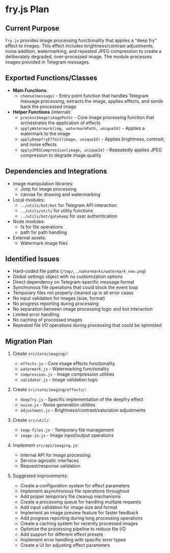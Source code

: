 # fry.js Plan

## Current Purpose
`fry.js` provides image processing functionality that applies a "deep fry" effect to images. This effect includes brightness/contrast adjustments, noise addition, watermarking, and repeated JPEG compression to create a deliberately degraded, over-processed image. The module processes images provided in Telegram messages.

## Exported Functions/Classes
- **Main Functions**:
  - `cheese(message)` - Entry point function that handles Telegram message processing, extracts the image, applies effects, and sends back the processed image
- **Helper Functions** (internal):
  - `processImage(imagePath)` - Core image processing function that orchestrates the application of effects
  - `applyWatermark(img, watermarkPath, uniqueId)` - Applies a watermark to the image
  - `applyDeepfryEffect(image, uniqueId)` - Applies brightness, contrast, and noise effects
  - `applyJPEGCompression(image, uniqueId)` - Repeatedly applies JPEG compression to degrade image quality

## Dependencies and Integrations
- Image manipulation libraries:
  - Jimp for image processing
  - canvas for drawing and watermarking
- Local modules:
  - `../utils/bot/bot` for Telegram API interaction
  - `../utils/utils` for utility functions
  - `../utils/bot/gatekeep` for user authentication
- Node modules:
  - fs for file operations
  - path for path handling
- External assets:
  - Watermark image files

## Identified Issues
- Hard-coded file paths (`/tmp/`, `./watermarks/watermark_new.png`)
- Global settings object with no customization options
- Direct dependency on Telegram-specific message format
- Synchronous file operations that could block the event loop
- Temporary files not properly cleaned up in all error cases
- No input validation for images (size, format)
- No progress reporting during processing
- No separation between image processing logic and bot interaction
- Limited error handling
- No caching of processed images
- Repeated file I/O operations during processing that could be optimized

## Migration Plan
1. Create `src/core/imaging/`:
   - `effects.js` - Core image effects functionality
   - `watermark.js` - Watermarking functionality
   - `compression.js` - Image compression utilities
   - `validator.js` - Image validation logic

2. Create `src/core/imaging/effects/`:
   - `deepfry.js` - Specific implementation of the deepfry effect
   - `noise.js` - Noise generation utilities
   - `adjustment.js` - Brightness/contrast/saturation adjustments

3. Create `src/util/`:
   - `temp-files.js` - Temporary file management
   - `image-io.js` - Image input/output operations

4. Implement `src/api/imaging.js`:
   - Internal API for image processing
   - Service-agnostic interfaces
   - Request/response validation

5. Suggested improvements:
   - Create a configuration system for effect parameters
   - Implement asynchronous file operations throughout
   - Add proper temporary file cleanup mechanisms
   - Create a processing queue for handling multiple requests
   - Add input validation for image size and format
   - Implement an image preview feature for faster feedback
   - Add progress reporting during long processing operations
   - Create a caching system for recently processed images
   - Optimize the processing pipeline to reduce file I/O
   - Add support for different effect presets
   - Implement error handling with specific error types
   - Create a UI for adjusting effect parameters 